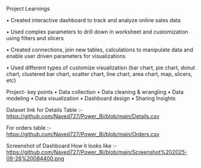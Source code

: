 Project Learnings

• Created interactive dashboard to track and analyze online sales data

• Used complex parameters to drill down in worksheet and customization using filters and slicers

• Created connections, join new tables, calculations to manipulate data and enable user driven parameters for visualizations

• Used different types of customize visualization (bar chart, pie chart, donut chart, clustered bar chart, scatter chart, line chart,
area chart, map, slicers, etc)


Project- key points
• Data collection
• Data cleaning & wrangling
• Data modeling
• Data visualization
• Dashboard design
• Sharing Insights

Dataset link for Details Table :-
<https://github.com/Naved727/Power_Bi/blob/main/Details.csv>

For orders table :-
<https://github.com/Naved727/Power_Bi/blob/main/Orders.csv>

Screenshot of Dashboard How it looks like :-
<https://github.com/Naved727/Power_Bi/blob/main/Screenshot%202025-09-26%20084400.png>
